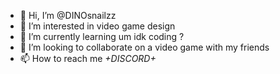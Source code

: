 - 👋 Hi, I’m @DINOsnailzz
- 👀 I’m interested in video game design
- 🌱 I’m currently learning um idk coding ? 
- 💞️ I’m looking to collaborate on a video game with my friends
- 📫 How to reach me *+DISCORD+*

<!---
DINOsnailzz/DINOsnailzz is a ✨ special ✨ repository because its `README.md` (this file) appears on your GitHub profile.
You can click the Preview link to take a look at your changes.
--->
